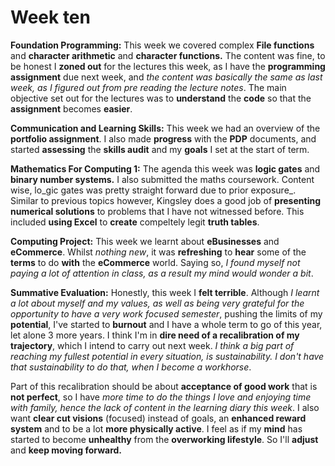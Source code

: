 # Week ten

**Foundation Programming:** This week we covered complex **File functions** and **character arithmetic** and **character functions.** The content was fine, to be honest I **zoned out** for the lectures this week, as I have the **programming assignment** due next week, and _the content was basically the same as last week, as I figured out from pre reading the lecture notes_. The main objective set out for the lectures was to **understand** the **code** so that the **assignment** becomes **easier**.

**Communication and Learning Skills:** This week we had an overview of the **portfolio assignment**. I also made **progress** with the **PDP** documents, and started **assessing** the **skills audit** and my **goals** I set at the start of term.

**Mathematics For Computing 1:** The agenda this week was **logic gates** and **binary number systems.** I also submitted the maths coursework. Content wise, lo_gic gates was pretty straight forward due to prior exposure_. Similar to previous topics however, Kingsley does a good job of **presenting numerical solutions** to problems that I have not witnessed before. This included **using Excel** to **create** compeltely legit **truth tables**. 

**Computing Project:** This week we learnt about **eBusinesses** and **eCommerce**. Whilst _nothing new_, it was **refreshing** to **hear** some of the **terms** to do **with** the **eCommerce** world. Saying so, _I found myself not paying a lot of attention in class, as a result my mind would wonder a bit_.

**Summative Evaluation:** Honestly, this week I **felt terrible**. Although _I learnt a lot about myself and my values, as well as being very grateful for the opportunity to have a very work focused semester_, pushing the limits of my **potential**, I've started to **burnout** and I have a whole term to go of this year, let alone 3 more years. I think I'm in **dire need of a recalibration of my trajectory**, which I intend to carry out next week. _I think a big part of reaching my fullest potential in every situation, is sustainability. I don't have that sustainability to do that, when I become a workhorse_.

Part of this recalibration should be about **acceptance of good work** that is **not perfect**, so I have _more time to do the things I love and enjoying time with family, hence the lack of content in the learning diary this week_. I also want **clear cut visions** \(focused\) instead of goals, an **enhanced reward system** and to be a lot **more physically active**. I feel as if my **mind** has started to become **unhealthy** from the **overworking lifestyle**. So I'll **adjust** and **keep moving forward.**



